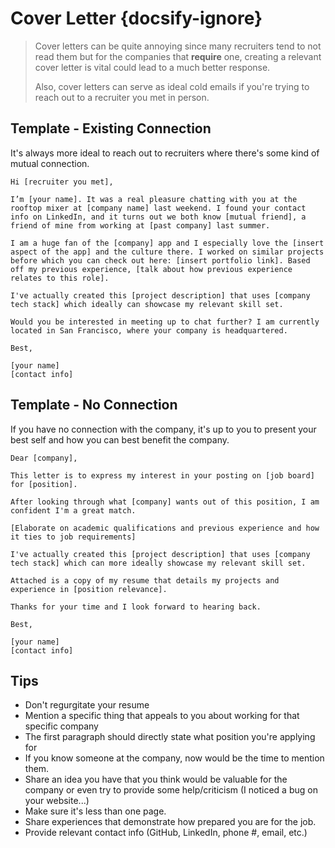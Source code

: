 # Cover Letter {docsify-ignore}

> Cover letters can be quite annoying since many recruiters tend to not read them but for the companies that **require** one, creating a relevant cover letter is vital could lead to a much better response.
>
> Also, cover letters can serve as ideal cold emails if you're trying to reach out to a recruiter you met in person.

## Template - Existing Connection

It's always more ideal to reach out to recruiters where there's some kind of mutual connection.

```text
Hi [recruiter you met],

I’m [your name]. It was a real pleasure chatting with you at the rooftop mixer at [company name] last weekend. I found your contact info on LinkedIn, and it turns out we both know [mutual friend], a friend of mine from working at [past company] last summer.

I am a huge fan of the [company] app and I especially love the [insert aspect of the app] and the culture there. I worked on similar projects before which you can check out here: [insert portfolio link]. Based off my previous experience, [talk about how previous experience relates to this role].

I've actually created this [project description] that uses [company tech stack] which ideally can showcase my relevant skill set.

Would you be interested in meeting up to chat further? I am currently located in San Francisco, where your company is headquartered.

Best,

[your name]
[contact info]
```

## Template - No Connection

If you have no connection with the company, it's up to you to present your best self and how you can best benefit the company.

```text
Dear [company],

This letter is to express my interest in your posting on [job board] for [position].

After looking through what [company] wants out of this position, I am confident I'm a great match.

[Elaborate on academic qualifications and previous experience and how it ties to job requirements]

I've actually created this [project description] that uses [company tech stack] which can more ideally showcase my relevant skill set.

Attached is a copy of my resume that details my projects and experience in [position relevance].

Thanks for your time and I look forward to hearing back.

Best,

[your name]
[contact info]
```

## Tips

* Don't regurgitate your resume
* Mention a specific thing that appeals to you about working for that specific company
* The first paragraph should directly state what position you're applying for
* If you know someone at the company, now would be the time to mention them.
* Share an idea you have that you think would be valuable for the company or even try to provide some help/criticism (I noticed a bug on your website...)
* Make sure it's less than one page.
* Share experiences that demonstrate how prepared you are for the job.
* Provide relevant contact info (GitHub, LinkedIn, phone #, email, etc.)

